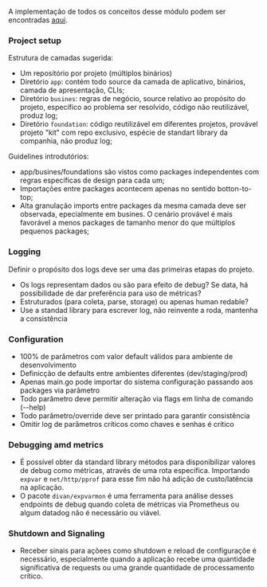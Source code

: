 A implementação de todos os conceitos desse módulo podem ser encontradas [aqui](https://github.com/tiagokrebs/go-app-2.0/blob/main/app/sales-api/main.go).

### Project setup

Estrutura de camadas sugerida:
- Um repositório por projeto (múltiplos binários)
- Diretório `app`: contém todo source da camada de aplicativo, binários, camada de apresentação, CLIs;
- Diretório `busines`: regras de negócio, source relativo ao propósito do projeto, específico ao problema ser resolvido, código não reutilizável, produz log;
- Diretório `foundation`: código reutilizável em diferentes projetos, provável projeto "kit" com repo exclusivo, espécie de standart library da companhia, não produz log;

Guidelines introdutórios:
- app/busines/foundations são vistos como packages independentes com regras específicas de design para cada um;
- Importações entre packages acontecem apenas no sentido botton-to-top;
- Alta granulação imports entre packages da mesma camada deve ser observada, epecialmente em busines. O cenário provável é mais favorável a menos packages de tamanho menor do que múltiplos pequenos packages;


### Logging

Definir o propósito dos logs deve ser uma das primeiras etapas do projeto.
- Os logs representam dados ou são para efeito de debug? Se data, há possibilidade de dar preferência para uso de métricas?
- Estruturados (para coleta, parse, storage) ou apenas human redable?
- Use a standad library para escrever log, não reinvente a roda, mantenha a consistência


### Configuration

- 100% de parâmetros com valor default válidos para ambiente de desenvolvimento
- Definicção de defaults entre ambientes diferentes (dev/staging/prod)
- Apenas main.go pode importar do sistema configuração passando aos packages via parâmetro
- Todo parâmetro deve permitir alteração via flags em linha de comando (--help)
- Todo parâmetro/override deve ser printado para garantir consistência
- Omitir log de parâmetros críticos como chaves e senhas é crítico


### Debugging amd metrics

- É possível obter da standard library métodos para disponibilizar valores de debug como métricas, através de uma rota específica. Importando `expvar` e `net/http/pprof` para esse fim não há adição de custo/latência na aplicação.
- O pacote `divan/expvarmon` é uma ferramenta para análise desses endpoints de debug quando coleta de métricas via Prometheus ou algum datadog não é necessário ou viável.


### Shutdown and Signaling
- Receber sinais para açõees como shutdown e reload de configuraçõe é necessário, especialmente quando a aplicação recebe uma quantidade significativa de requests ou uma grande quantidade de processamento crítico.
